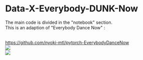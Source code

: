 # Data-X-Everybody-DUNK-Now

The main code is divided in the "notebook" section.<br />
This is an adaption of "Everybody Dance Now" :<br /><br />

https://github.com/nyoki-mtl/pytorch-EverybodyDanceNow
<br />
![](output_jenny.gif)
<br />
![](output_jenny2.gif)
